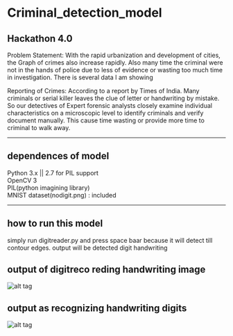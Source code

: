 # Criminal_detection_model
## Hackathon 4.0 
Problem Statement:
With the rapid urbanization and development of cities, the Graph
of crimes also increase rapidly. Also many time the criminal were
not in the hands of police due to less of evidence or wasting too
much time in investigation. There is several data I am showing

Reporting of Crimes: According to a report by Times of India.
Many criminals or serial killer leaves the clue of letter or
handwriting by mistake. So our detectives of Expert forensic
analysts closely examine individual characteristics on a
microscopic level to identify criminals and verify document
manually. This cause time wasting or provide more time to
criminal to walk away.
<hr>

## dependences of model 
Python 3.x || 2.7 for PIL support<br/>
OpenCV 3 <br/>
PIL(python imagining library)<br/>
MNIST dataset(nodigit.png) : included<br/>
<hr>

## how to run this model
simply run digitreader.py and press space baar because it will detect till contour edges.
output will be detected digit handwriting 

## output of digitreco reding handwriting image
![alt tag](https://user-images.githubusercontent.com/25060629/37663889-3d465716-2c80-11e8-8cea-c43488a3b0f7.png)


## output as recognizing handwriting digits
![alt tag](https://user-images.githubusercontent.com/25060629/37664179-cb442a52-2c80-11e8-872f-a01f12021a9e.png)
